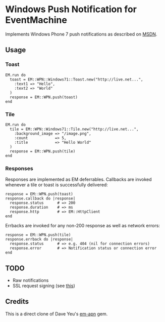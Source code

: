 # Windows Push Notification for EventMachine

Implements Windows Phone 7 push notifications as described on
[MSDN](http://msdn.microsoft.com/en-us/library/hh202967.aspx).

## Usage

### Toast

    EM.run do
      toast = EM::WPN::Windows71::Toast.new("http://live.net...",
        :text1 => "Hello",
        :text2 => "World"
      )
      response = EM::WPN.push(toast)
    end

### Tile

    EM.run do
      tile = EM::WPN::Windows71::Tile.new("http://live.net...",
        :background_image => "/image.png",
        :count            => 5,
        :title            => "Hello World"
      )
      response = EM::WPN.push(tile)
    end

### Responses

Responses are implemented as EM deferrables. Callbacks are invoked whenever a
tile or toast is successfully delivered:

    response = EM::WPN.push(toast)
    response.callback do |response|
      response.status      # => 200
      response.duration    # => ms
      response.http        # => EM::HttpClient
    end

Errbacks are invoked for any non-200 response as well as network errors:

    response = EM::WPN.push(tile)
    response.errback do |response|
      response.status      # => e.g. 404 (nil for connection errors)
      response.error       # => Notification status or connection error
    end

## TODO

* Raw notifications
* SSL request signing (see [this](http://csainty.blogspot.com/2011/01/wp7-authenticated-push-notifications.html))

## Credits

This is a direct clone of Dave Yeu's [em-apn](https://github.com/groupme/em-apn) gem.
